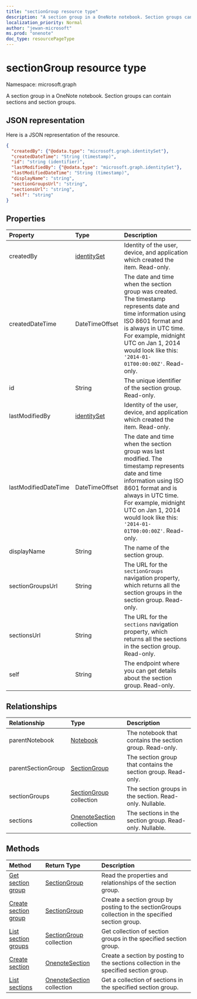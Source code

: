 ```yaml
---
title: "sectionGroup resource type"
description: "A section group in a OneNote notebook. Section groups can contain sections and section groups."
localization_priority: Normal
author: "jewan-microsoft"
ms.prod: "onenote"
doc_type: resourcePageType
---
```


# sectionGroup resource type

Namespace: microsoft.graph

A section group in a OneNote notebook. Section groups can contain sections and section groups.

## JSON representation

Here is a JSON representation of the resource.

<!-- {
  "blockType": "resource",
  "baseType": "microsoft.graph.onenoteEntityHierarchyModel",
  "optionalProperties": [
    "parentNotebook",
    "parentSectionGroup",
    "sectionGroups",
    "sections"
  ],
  "@odata.type": "microsoft.graph.sectionGroup"
}-->

```json
{
  "createdBy": {"@odata.type": "microsoft.graph.identitySet"},
  "createdDateTime": "String (timestamp)",
  "id": "string (identifier)",
  "lastModifiedBy": {"@odata.type": "microsoft.graph.identitySet"},
  "lastModifiedDateTime": "String (timestamp)",
  "displayName": "string",
  "sectionGroupsUrl": "string",
  "sectionsUrl": "string",
  "self": "string"
}

```
## Properties
| Property	   | Type	|Description|
|:---------------|:--------|:----------|
|createdBy|[identitySet](identityset.md)|Identity of the user, device, and application which created the item. Read-only.|
|createdDateTime|DateTimeOffset|The date and time when the section group was created. The timestamp represents date and time information using ISO 8601 format and is always in UTC time. For example, midnight UTC on Jan 1, 2014 would look like this: `'2014-01-01T00:00:00Z'`. Read-only.|
|id|String|The unique identifier of the section group. Read-only.|
|lastModifiedBy|[identitySet](identityset.md)|Identity of the user, device, and application which created the item. Read-only.|
|lastModifiedDateTime|DateTimeOffset|The date and time when the section group was last modified. The timestamp represents date and time information using ISO 8601 format and is always in UTC time. For example, midnight UTC on Jan 1, 2014 would look like this: `'2014-01-01T00:00:00Z'`. Read-only.|
|displayName|String|The name of the section group.|
|sectionGroupsUrl|String|The URL for the `sectionGroups` navigation property, which returns all the section groups in the section group. Read-only.|
|sectionsUrl|String|The URL for the `sections` navigation property, which returns all the sections in the section group. Read-only.|
|self|String|The endpoint where you can get details about the section group. Read-only.|

## Relationships
| Relationship | Type	|Description|
|:---------------|:--------|:----------|
|parentNotebook|[Notebook](notebook.md)|The notebook that contains the section group. Read-only.|
|parentSectionGroup|[SectionGroup](sectiongroup.md)|The section group that contains the section group. Read-only.|
|sectionGroups|[SectionGroup](sectiongroup.md) collection|The section groups in the section. Read-only. Nullable.|
|sections|[OnenoteSection](section.md) collection|The sections in the section group. Read-only. Nullable.|

## Methods

| Method		   | Return Type	|Description|
|:---------------|:--------|:----------|
|[Get section group](../api/sectiongroup-get.md) | [SectionGroup](sectiongroup.md) |Read the properties and relationships of the section group.|
|[Create section group](../api/sectiongroup-post-sectiongroups.md) |[SectionGroup](sectiongroup.md)| Create a section group by posting to the sectionGroups collection in the specified section group.|
|[List section groups](../api/sectiongroup-list-sectiongroups.md) |[SectionGroup](sectiongroup.md) collection| Get collection of section groups in the specified section group.|
|[Create section](../api/sectiongroup-post-sections.md) |[OnenoteSection](section.md)| Create a section by posting to the sections collection in the specified section group.|
|[List sections](../api/sectiongroup-list-sections.md) |[OnenoteSection](section.md) collection| Get a collection of sections in the specified section group.|

<!-- uuid: 8fcb5dbc-d5aa-4681-8e31-b001d5168d79
2015-10-25 14:57:30 UTC -->
<!-- {
  "type": "#page.annotation",
  "description": "sectionGroup resource",
  "keywords": "",
  "section": "documentation",
  "tocPath": ""
}-->

